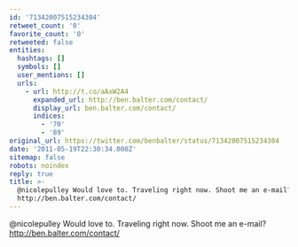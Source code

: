 ```yaml
---
id: '71342007515234304'
retweet_count: '0'
favorite_count: '0'
retweeted: false
entities:
  hashtags: []
  symbols: []
  user_mentions: []
  urls:
    - url: http://t.co/aAxW2A4
      expanded_url: http://ben.balter.com/contact/
      display_url: ben.balter.com/contact/
      indices:
        - '70'
        - '89'
original_url: https://twitter.com/benbalter/status/71342007515234304
date: '2011-05-19T22:30:34.000Z'
sitemap: false
robots: noindex
reply: true
title: >-
  @nicolepulley Would love to. Traveling right now. Shoot me an e-mail?
  http://ben.balter.com/contact/
---
```


@nicolepulley Would love to. Traveling right now. Shoot me an e-mail? http://ben.balter.com/contact/